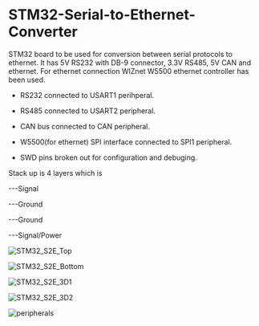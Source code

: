 # STM32-Serial-to-Ethernet-Converter
 
 STM32 board to be used for conversion between serial protocols to ethernet. It has 5V RS232 with DB-9 connector, 3.3V RS485, 5V CAN and ethernet. For ethernet connection WIZnet W5500 ethernet controller has been used.
 
 - RS232 connected to USART1 perihperal.
 
 - RS485 connected to USART2 peripheral.
 
 - CAN bus connected to CAN peripheral.
 
 - W5500(for ethernet) SPI interface connected to SPI1 peripheral.
 
 - SWD pins broken out for configuration and debuging.
 
 Stack up is 4 layers which is
 
 ---Signal
 
 ---Ground
 
 ---Ground
 
 ---Signal/Power
 


![STM32_S2E_Top](https://user-images.githubusercontent.com/79105578/223508234-4ef781dd-2139-4ef8-bb6c-746924066e7d.PNG)

![STM32_S2E_Bottom](https://user-images.githubusercontent.com/79105578/223508257-885399f1-9306-4c0c-a47b-ce05430a14d8.PNG)

![STM32_S2E_3D1](https://user-images.githubusercontent.com/79105578/223508282-88e48142-0bb5-47c6-b90f-895569df1125.PNG)

![STM32_S2E_3D2](https://user-images.githubusercontent.com/79105578/223508300-85be2c28-1d2b-4749-be9d-3017898f8e57.PNG)

![peripherals](https://user-images.githubusercontent.com/79105578/223512130-017878ea-c81b-477e-8c44-21316f451da6.PNG)

